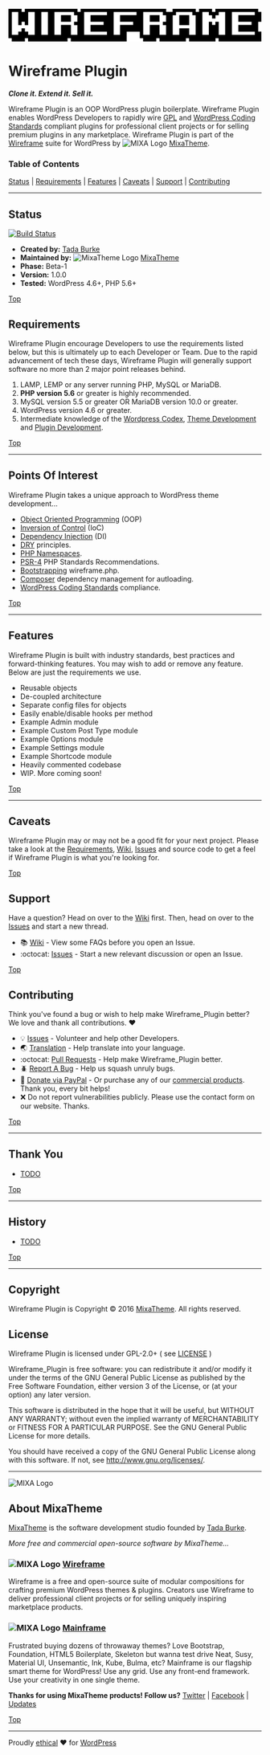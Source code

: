 ![Wireframe IDE](wireframe_client/img/mixatheme-wireframe-logo-fill.gif)

# Wireframe Plugin

***Clone it. Extend it. Sell it.***

Wireframe Plugin is an OOP WordPress plugin boilerplate. Wireframe Plugin enables WordPress Developers to rapidly wire [GPL](https://www.gnu.org/licenses/gpl-2.0.html) and [WordPress Coding Standards](https://github.com/WordPress-Coding-Standards) compliant plugins for professional client projects or for selling premium plugins in any marketplace. Wireframe Plugin is part of the [Wireframe](https://github.com/mixatheme/Wireframe) suite for WordPress by ![MIXA Logo](https://avatars3.githubusercontent.com/u/16634291?v=3&s=16) [MixaTheme](https://github.com/mixatheme/wireframe-theme#about-mixatheme).

### Table of Contents

[Status](https://github.com/mixatheme/wireframe-plugin#status) | [Requirements](https://github.com/mixatheme/wireframe-plugin#requirements) | [Features](https://github.com/mixatheme/wireframe-plugin#features) | [Caveats](https://github.com/mixatheme/wireframe-plugin#caveats) | [Support](https://github.com/mixatheme/wireframe-plugin#support) | [Contributing](https://github.com/mixatheme/wireframe-plugin#contributing)

---

## Status

[![Build Status](https://travis-ci.org/mixatheme/wireframe-plugin.svg?branch=master)](https://travis-ci.org/mixatheme/wireframe-plugin)

* **Created by:** [Tada Burke](https://twitter.com/tadaburke)
* **Maintained by:** ![MixaTheme Logo](https://avatars3.githubusercontent.com/u/16634291?v=3&s=16) [MixaTheme](https://github.com/mixatheme/wireframe-plugin#about-mixatheme)
* **Phase:** Beta-1
* **Version:** 1.0.0
* **Tested:** WordPress 4.6+, PHP 5.6+

[Top](https://github.com/mixatheme/wireframe-plugin#wireframe-plugin)

## Requirements

Wireframe Plugin encourage Developers to use the requirements listed below, but this is ultimately up to each Developer or Team. Due to the rapid advancement of tech these days, Wireframe Plugin will generally support software no more than 2 major point releases behind.

1. LAMP, LEMP or any server running PHP, MySQL or MariaDB.
2. **PHP version 5.6** or greater is highly recommended.
3. MySQL version 5.5 or greater OR MariaDB version 10.0 or greater.
4. WordPress version 4.6 or greater.
5. Intermediate knowledge of the [Wordpress Codex](https://codex.wordpress.org), [Theme Development](https://developer.wordpress.org/themes/) and [Plugin Development](https://developer.wordpress.org/plugins/).

[Top](https://github.com/mixatheme/wireframe-plugin#wireframe-plugin)

---

## Points Of Interest
Wireframe Plugin takes a unique approach to WordPress theme development...

* [Object Oriented Programming](http://stackoverflow.com/questions/1530868/simple-explanation-php-oop-vs-procedural) (OOP)
* [Inversion of Control](http://stackoverflow.com/questions/18562752/understanding-ioc-containers-and-dependency-injection) (IoC)
* [Dependency Injection](http://stackoverflow.com/questions/2255771/how-can-i-use-dependency-injection-in-simple-php-functions-and-should-i-bothe) (DI)
* [DRY](http://stackoverflow.com/questions/6453235/what-does-damp-not-dry-mean-when-talking-about-unit-tests) principles.
* [PHP Namespaces](http://stackoverflow.com/questions/3384204/what-are-namespaces).
* [PSR-4](http://www.php-fig.org/psr/psr-4/) PHP Standards Recommendations.
* [Bootstrapping](http://stackoverflow.com/questions/1254542/what-is-bootstrapping) wireframe.php.
* [Composer](https://getcomposer.org) dependency management for autloading.
* [WordPress Coding Standards](https://github.com/WordPress-Coding-Standards/WordPress-Coding-Standards) compliance.

[Top](https://github.com/mixatheme/wireframe-plugin#wireframe-plugin)

---

## Features
Wireframe Plugin is built with industry standards, best practices and forward-thinking features. You may wish to add or remove any feature. Below are just the requirements we use.

* Reusable objects
* De-coupled architecture
* Separate config files for objects
* Easily enable/disable hooks per method
* Example Admin module
* Example Custom Post Type module
* Example Options module
* Example Settings module
* Example Shortcode module
* Heavily commented codebase
* WIP. More coming soon!

[Top](https://github.com/mixatheme/wireframe-plugin#wireframe-plugin)

---

## Caveats

Wireframe Plugin may or may not be a good fit for your next project. Please take a look at the [Requirements](https://github.com/mixatheme/wireframe-plugin#requirements), [Wiki](https://github.com/mixatheme/wireframe-plugin/wiki), [Issues](https://github.com/mixatheme/wireframe-plugin/issues) and source code to get a feel if Wireframe Plugin is what you're looking for.

[Top](https://github.com/mixatheme/wireframe-plugin#wireframe-plugin)

## Support

Have a question? Head on over to the [Wiki](https://github.com/mixatheme/wireframe-plugin/wiki) first. Then, head on over to the [Issues](https://github.com/mixatheme/wireframe/issues) and start a new thread.

* :books: [Wiki](https://github.com/mixatheme/wireframe-plugin/wiki) - View some FAQs before you open an Issue.
* :octocat: [Issues](https://github.com/mixatheme/wireframe-plugin/issues) - Start a new relevant discussion or open an Issue.

[Top](https://github.com/mixatheme/wireframe-plugin#wireframe-plugin)

## Contributing

Think you've found a bug or wish to help make Wireframe_Plugin better? We love and thank all contributions. :heart:

* :bulb: [Issues](https://github.com/mixatheme/wireframe-plugin/issues) - Volunteer and help other Developers.
* :earth_asia: [Translation](https://github.com/mixatheme/wireframe-plugin/issues) - Help translate into your language.
* :octocat: [Pull Requests](https://github.com/mixatheme/wireframe-plugin/wiki/Pull-Requests) - Help make Wireframe_Plugin better.
* :beetle: [Report A Bug](https://github.com/mixatheme/wireframe-plugin/issues) - Help us squash unruly bugs.
* :gift: [Donate via PayPal](https://www.paypal.com/cgi-bin/webscr?cmd=_s-xclick&hosted_button_id=KVFZAV7646BEL) - Or purchase any of our [commercial products](https://github.com/mixatheme/wireframe-plugin#about-mixatheme). Thank you, every bit helps!
* :x: Do not report vulnerabilities publicly. Please use the contact form on our website. Thanks.

[Top](https://github.com/mixatheme/wireframe-plugin#wireframe-plugin)

---

## Thank You

* [TODO](https://github.com/mixatheme)

[Top](https://github.com/mixatheme/wireframe-plugin#wireframe-plugin)

---

## History

* [TODO](https://github.com/mixatheme)

[Top](https://github.com/mixatheme/wireframe-plugin#wireframe-plugin)

---

## Copyright

Wireframe Plugin is Copyright © 2016 [MixaTheme](https://mixatheme.com). All rights reserved.<br>

## License

Wireframe Plugin is licensed under GPL-2.0+ ( see [LICENSE](https://github.com/mixatheme/wireframe-plugin/blob/master/LICENSE) )<br>

Wireframe_Plugin is free software: you can redistribute it and/or modify it under the terms of the GNU General Public License as published by the Free Software Foundation, either version 3 of the License, or (at your option) any later version.

This software is distributed in the hope that it will be useful, but WITHOUT ANY WARRANTY; without even the implied warranty of MERCHANTABILITY or FITNESS FOR A PARTICULAR PURPOSE.  See the GNU General Public License for more details.

You should have received a copy of the GNU General Public License along with this software.  If not, see <http://www.gnu.org/licenses/>.

---

![MIXA Logo](https://avatars3.githubusercontent.com/u/16634291?v=3&s=120)

## About MixaTheme

[MixaTheme](https://mixatheme.com) is the software development studio founded by [Tada Burke](https://twitter.com/tadaburke).

*More free and commercial open-source software by MixaTheme...*

### ![MIXA Logo](https://avatars3.githubusercontent.com/u/16634291?v=3&s=20)&nbsp;[Wireframe](https://github.com/mixatheme/Wireframe)
Wireframe is a free and open-source suite of modular compositions for crafting premium WordPress themes & plugins. Creators use Wireframe to deliver professional client projects or for selling uniquely inspiring marketplace products.

### ![MIXA Logo](https://avatars3.githubusercontent.com/u/16634291?v=3&s=20)&nbsp;[Mainframe](https://mixatheme.com)
Frustrated buying dozens of throwaway themes? Love Bootstrap, Foundation, HTML5 Boilerplate, Skeleton but wanna test drive Neat, Susy, Material UI, Unsemantic, Ink, Kube, Bulma, etc? Mainframe is our flagship smart theme for WordPress! Use any grid. Use any front-end framework. Use your creativity in one single theme.

**Thanks for using MixaTheme products! Follow us?** [Twitter](https://twitter.com/mixatheme) | [Facebook](https://facebook.com/MixaTheme) | [Updates](https://mixatheme.com)

[Top](https://github.com/mixatheme/wireframe-plugin#wireframe-plugin)

---
Proudly [ethical](https://github.com/mixatheme/wireframe-ethics) :heart: for [WordPress](https://wordpress.org)
